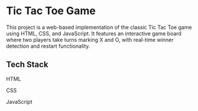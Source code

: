
# Tic Tac Toe Game

This project is a web-based implementation of the classic Tic Tac Toe game using HTML, CSS, and JavaScript. It features an interactive game board where two players take turns marking X and O, with real-time winner detection and restart functionality.



## Tech Stack

HTML

CSS

JavaScript

